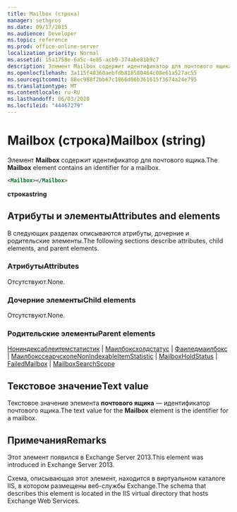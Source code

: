 ```yaml
---
title: Mailbox (строка)
manager: sethgros
ms.date: 09/17/2015
ms.audience: Developer
ms.topic: reference
ms.prod: office-online-server
localization_priority: Normal
ms.assetid: 15a1758e-6a5c-4e85-acb9-374abe81b9c7
description: Элемент Mailbox содержит идентификатор для почтового ящика.
ms.openlocfilehash: 3a115f40360aebfdb818580464c08e61a527ac55
ms.sourcegitcommit: 88ec988f2bb67c1866d06b361615f3674a24e795
ms.translationtype: MT
ms.contentlocale: ru-RU
ms.lasthandoff: 06/03/2020
ms.locfileid: "44467279"
---
```

# <a name="mailbox-string"></a><span data-ttu-id="ee012-103">Mailbox (строка)</span><span class="sxs-lookup"><span data-stu-id="ee012-103">Mailbox (string)</span></span>

<span data-ttu-id="ee012-104">Элемент **Mailbox** содержит идентификатор для почтового ящика.</span><span class="sxs-lookup"><span data-stu-id="ee012-104">The **Mailbox** element contains an identifier for a mailbox.</span></span> 
  
```XML
<Mailbox></Mailbox>
```

<span data-ttu-id="ee012-105">**строка**</span><span class="sxs-lookup"><span data-stu-id="ee012-105">**string**</span></span>

## <a name="attributes-and-elements"></a><span data-ttu-id="ee012-106">Атрибуты и элементы</span><span class="sxs-lookup"><span data-stu-id="ee012-106">Attributes and elements</span></span>

<span data-ttu-id="ee012-107">В следующих разделах описываются атрибуты, дочерние и родительские элементы.</span><span class="sxs-lookup"><span data-stu-id="ee012-107">The following sections describe attributes, child elements, and parent elements.</span></span>
  
### <a name="attributes"></a><span data-ttu-id="ee012-108">Атрибуты</span><span class="sxs-lookup"><span data-stu-id="ee012-108">Attributes</span></span>

<span data-ttu-id="ee012-109">Отсутствуют.</span><span class="sxs-lookup"><span data-stu-id="ee012-109">None.</span></span>
  
### <a name="child-elements"></a><span data-ttu-id="ee012-110">Дочерние элементы</span><span class="sxs-lookup"><span data-stu-id="ee012-110">Child elements</span></span>

<span data-ttu-id="ee012-111">Отсутствуют.</span><span class="sxs-lookup"><span data-stu-id="ee012-111">None.</span></span>
  
### <a name="parent-elements"></a><span data-ttu-id="ee012-112">Родительские элементы</span><span class="sxs-lookup"><span data-stu-id="ee012-112">Parent elements</span></span>

<span data-ttu-id="ee012-113">[Нониндексаблеитемстатистик](nonindexableitemstatistic.md)  |  [Маилбоксхолдстатус](mailboxholdstatus.md)  |  [Фаиледмаилбокс](failedmailbox.md)  |  [Маилбокссеарчскопе](mailboxsearchscope.md)</span><span class="sxs-lookup"><span data-stu-id="ee012-113">[NonIndexableItemStatistic](nonindexableitemstatistic.md) | [MailboxHoldStatus](mailboxholdstatus.md) | [FailedMailbox](failedmailbox.md) | [MailboxSearchScope](mailboxsearchscope.md)</span></span>
  
## <a name="text-value"></a><span data-ttu-id="ee012-114">Текстовое значение</span><span class="sxs-lookup"><span data-stu-id="ee012-114">Text value</span></span>

<span data-ttu-id="ee012-115">Текстовое значение элемента **почтового ящика** — идентификатор почтового ящика.</span><span class="sxs-lookup"><span data-stu-id="ee012-115">The text value for the **Mailbox** element is the identifier for a mailbox.</span></span> 
  
## <a name="remarks"></a><span data-ttu-id="ee012-116">Примечания</span><span class="sxs-lookup"><span data-stu-id="ee012-116">Remarks</span></span>

<span data-ttu-id="ee012-117">Этот элемент появился в Exchange Server 2013.</span><span class="sxs-lookup"><span data-stu-id="ee012-117">This element was introduced in Exchange Server 2013.</span></span>
  
<span data-ttu-id="ee012-118">Схема, описывающая этот элемент, находится в виртуальном каталоге IIS, в котором размещены веб-службы Exchange.</span><span class="sxs-lookup"><span data-stu-id="ee012-118">The schema that describes this element is located in the IIS virtual directory that hosts Exchange Web Services.</span></span>
  

